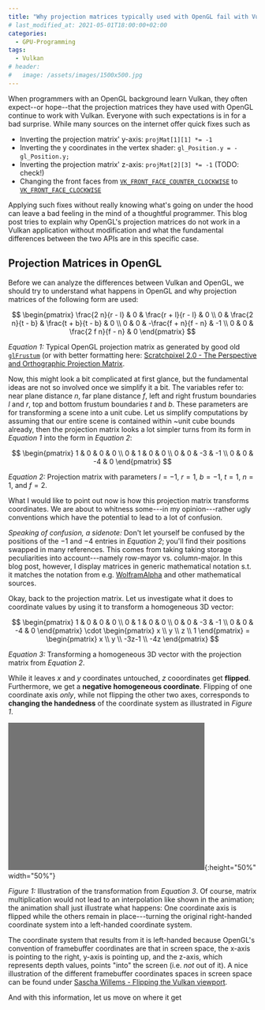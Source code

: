 ```yaml
---
title: "Why projection matrices typically used with OpenGL fail with Vulkan"
# last_modified_at: 2021-05-01T18:00:00+02:00
categories:
  - GPU-Programming
tags:
  - Vulkan
# header:
#   image: /assets/images/1500x500.jpg
---
```


When programmers with an OpenGL background learn Vulkan, they often expect--or hope--that the projection matrices they have used with OpenGL continue to work with Vulkan. Everyone with such expectations is in for a bad surprise. While many sources on the internet offer quick fixes such as

- Inverting the projection matrix' y-axis: `projMat[1][1] *= -1`
- Inverting the y coordinates in the vertex shader: `gl_Position.y = -gl_Position.y;`
- Inverting the projection matrix' z-axis: `projMat[2][3] *= -1` (TODO: check!)
- Changing the front faces from [`VK_FRONT_FACE_COUNTER_CLOCKWISE`](https://www.khronos.org/registry/vulkan/specs/1.2-extensions/man/html/VkFrontFace.html) to [`VK_FRONT_FACE_CLOCKWISE`](https://www.khronos.org/registry/vulkan/specs/1.2-extensions/man/html/VkFrontFace.html)

Applying such fixes without really knowing what's going on under the hood can leave a bad feeling in the mind of a thoughtful programmer. This blog post tries to explain why OpenGL's projection matrices do not work in a Vulkan application without modification and what the fundamental differences between the two APIs are in this specific case.

## Projection Matrices in OpenGL

Before we can analyze the differences between Vulkan and OpenGL, we should try to understand what happens in OpenGL and why projection matrices of the following form are used:

$$ \begin{pmatrix}
\frac{2 n}{r - l} & 0 & \frac{r + l}{r - l} & 0 \\
0 & \frac{2 n}{t - b} & \frac{t + b}{t - b} & 0 \\
0 & 0 & -\frac{f + n}{f - n} & -1 \\
0 & 0 & \frac{2 f n}{f - n} & 0 
\end{pmatrix} $$      

_Equation 1:_ Typical OpenGL projection matrix as generated by good old [`glFrustum`](https://www.khronos.org/registry/OpenGL-Refpages/gl2.1/xhtml/glFrustum.xml) (or with better formatting here: [Scratchpixel 2.0 - The Perspective and Orthographic Projection Matrix](https://www.scratchapixel.com/lessons/3d-basic-rendering/perspective-and-orthographic-projection-matrix/opengl-perspective-projection-matrix). 

Now, this might look a bit complicated at first glance, but the fundamental ideas are not so involved once we simplify it a bit. The variables refer to: near plane distance $n$, far plane distance $f$, left and right frustum boundaries $l$ and $r$, top and bottom frustum boundaries $t$ and $b$. These parameters are for transforming a scene into a unit cube. Let us simplify computations by assuming that our entire scene is contained within ~unit cube bounds already, then the projection matrix looks a lot simpler turns from its form in _Equation 1_ into the form in _Equation 2_:

$$ \begin{pmatrix}
1 & 0 & 0 & 0 \\
0 & 1 & 0 & 0 \\
0 & 0 & -3 & -1 \\
0 & 0 & -4 & 0 
\end{pmatrix} $$          

_Equation 2:_ Projection matrix with parameters $l = -1$, $r = 1$, $b = -1$, $t = 1$, $n = 1$, and $f = 2$.

What I would like to point out now is how this projection matrix transforms coordinates. We are about to whitness some---in my opinion---rather ugly conventions which have the potential to lead to a lot of confusion. 

_Speaking of confusion, a sidenote:_ Don't let yourself be confused by the positions of the $-1$ and $-4$ entries in _Equation 2_; you'll find their positions swapped in many references. This comes from taking taking storage peculiarities into account---namely row-mayor vs. column-major. In this blog post, however, I display matrices in generic mathematical notation s.t. it matches the notation from e.g. [WolframAlpha](https://www.wolframalpha.com/input/?i=%7B%7B1%2C+0%2C+0%2C+0%7D%2C+%7B0%2C+1%2C+0%2C+0%7D%2C+%7B0%2C+0%2C+-3%2C+-1%7D%2C+%7B0%2C+0%2C+-4%2C+0%7D%7D+.+%7B%7Bx%7D%2C+%7By%7D%2C+%7Bz%7D%2C+%7B1%7D%7D) and other mathematical sources.

Okay, back to the projection matrix. Let us investigate what it does to coordinate values by using it to transform a homogeneous 3D vector:

$$ \begin{pmatrix}
1 & 0 & 0 & 0 \\
0 & 1 & 0 & 0 \\
0 & 0 & -3 & -1 \\
0 & 0 & -4 & 0 
\end{pmatrix}            \cdot 
\begin{pmatrix}
x \\
y \\
z \\
1 \end{pmatrix}            = 
\begin{pmatrix}
x \\
y \\
-3z-1 \\
-4z  
\end{pmatrix} $$         

_Equation 3:_ Transforming a homogeneous 3D vector with the projection matrix from _Equation 2_.

While it leaves $x$ and $y$ coordinates untouched, $z$ cooordinates get **flipped**. Furthermore, we get a **negative homogeneous coordinate**. 
Flipping of one coordinate axis _only_, while not flipping the other two axes, corresponds to **changing the handedness** of the coordinate system as illustrated in _Figure 1_.

[![Flipping the z-axis only](/assets/images/inv-z-fade.gif)](/assets/images/inv-z-fade.gif){:height="50%" width="50%"}

_Figure 1:_ Illustration of the transformation from _Equation 3_. Of course, matrix multiplication would not lead to an interpolation like shown in the animation; the animation shall just illustrate what happens: One coordinate axis is flipped while the others remain in place---turning the original right-handed coordinate system into a left-handed coordinate system.

The coordinate system that results from it is left-handed because OpenGL's convention of framebuffer coordinates are that in screen space, the x-axis is pointing to the right, y-axis is pointing up, and the z-axis, which represents depth values, points "into" the screen (i.e. _not_ out of it). A nice illustration of the different framebuffer coordinates spaces in screen space can be found under [Sascha Willems - Flipping the Vulkan viewport](https://www.saschawillems.de/blog/2019/03/29/flipping-the-vulkan-viewport/). 

And with this information, let us move on where it get
